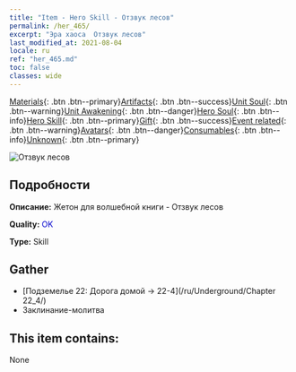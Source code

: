 ```yaml
---
title: "Item - Hero Skill - Отзвук лесов"
permalink: /her_465/
excerpt: "Эра хаоса  Отзвук лесов"
last_modified_at: 2021-08-04
locale: ru
ref: "her_465.md"
toc: false
classes: wide
---
```

 [Materials](/ItemsRU/){: .btn .btn--primary}[Artifacts](/ItemsRU/Artifacts/){: .btn .btn--success}[Unit Soul](/ItemsRU/UnitSoul/){: .btn .btn--warning}[Unit Awakening](/ItemsRU/UnitAwakening/){: .btn .btn--danger}[Hero Soul](/ItemsRU/HeroSoul/){: .btn .btn--info}[Hero Skill](/ItemsRU/HeroSkill/){: .btn .btn--primary}[Gift](/ItemsRU/Gift/){: .btn .btn--success}[Event related](/ItemsRU/Events/){: .btn .btn--warning}[Avatars](/ItemsRU/Avatars/){: .btn .btn--danger}[Consumables](/ItemsRU/Consumables/){: .btn .btn--info}[Unknown](/ItemsRU/Unknown/){: .btn .btn--primary}

 ![Отзвук лесов](/images/t/ps_senlingongming.png)

## Подробности
 **Описание:** Жетон для волшебной книги - Отзвук лесов

 **Quality:** <span style="color: #0000CD">OK</span>

 **Type:** Skill

## Gather

*    [Подземелье 22: Дорога домой -> 22-4](/ru/Underground/Chapter 22_4/) 
*    Заклинание-молитва 

## This item contains:

  None

